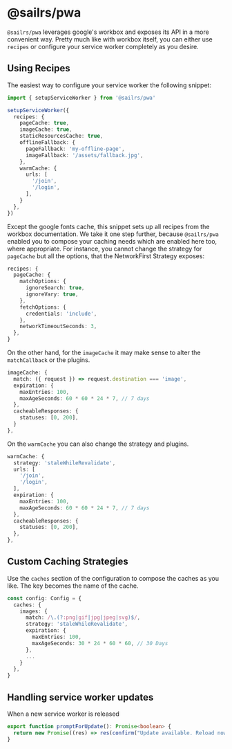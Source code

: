 @sailrs/pwa
===========

`@sailrs/pwa` leverages google's workbox and exposes its API in a more
convenient way. Pretty much like with workbox itself, you can either use
`recipes` or configure your service worker completely as you desire.

## Using Recipes

The easiest way to configure your service worker the following snippet:

```typescript
import { setupServiceWorker } from '@sailrs/pwa'

setupServiceWorker({
  recipes: {
    pageCache: true,
    imageCache: true,
    staticResourcesCache: true,
    offlineFallback: {
      pageFallback: 'my-offline-page',
      imageFallback: '/assets/fallback.jpg',
    },
    warmCache: {
      urls: [
        '/join',
        '/login',
      ],
    }
  },
})
```

Except the google fonts cache, this snippet sets up all recipes from the
workbox documentation. We take it one step further,  because `@sailrs/pwa`
enabled you to compose your caching needs which are enabled here too, where
appropriate. For instance, you cannot change the strategy for `pageCache` but
all the options, that the NetworkFirst Strategy exposes:

```typescript
recipes: {
  pageCache: {
    matchOptions: {
      ignoreSearch: true,
      ignoreVary: true,
    },
    fetchOptions: {
      credentials: 'include',
    },
    networkTimeoutSeconds: 3,
  },
}
```

On the other hand, for the `imageCache` it may make sense to alter the
`matchCallback` or the plugins.

```typescript
imageCache: {
  match: ({ request }) => request.destination === 'image',
  expiration: {
    maxEntries: 100,
    maxAgeSeconds: 60 * 60 * 24 * 7, // 7 days
  },
  cacheableResponses: {
    statuses: [0, 200],
  }
},
```

On the `warmCache` you can also change the strategy and plugins.

```typescript
warmCache: {
  strategy: 'staleWhileRevalidate',
  urls: [
    '/join',
    '/login',
  ],
  expiration: {
    maxEntries: 100,
    maxAgeSeconds: 60 * 60 * 24 * 7, // 7 days
  },
  cacheableResponses: {
    statuses: [0, 200],
  },
},
```

## Custom Caching Strategies

Use the `caches` section of the configuration to compose the caches as you like.
The key becomes the name of the cache.

```typescript
const config: Config = {
  caches: {
    images: {
      match: /\.(?:png|gif|jpg|jpeg|svg)$/,
      strategy: 'staleWhileRevalidate',
      expiration: {
        maxEntries: 100,
        maxAgeSeconds: 30 * 24 * 60 * 60, // 30 Days
      },
      ...
    }
  },
}
```

## Handling service worker updates

When a new service worker is released

```typescript
export function promptForUpdate(): Promise<boolean> {
  return new Promise((res) => res(confirm("Update available. Reload now?")));
}
```
